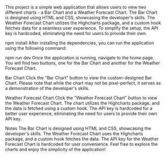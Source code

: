 This project is a simple web application that allows users to view two different charts - a Bar Chart and a Weather Forecast Chart. The Bar Chart is designed using HTML and CSS, showcasing the developer's skills. The Weather Forecast Chart utilizes the Highcharts package, and a custom hook fetches data for a seamless user experience. To simplify the setup, the API key is hardcoded, eliminating the need for users to provide their own.

npm install
After installing the dependencies, you can run the application using the following command:

npm run dev
Once the application is running, navigate to the home page. You will find two buttons, one for the Bar Chart and another for the Weather Forecast Chart.

Bar Chart
Click the "Bar Chart" button to view the custom-designed Bar Chart. Please note that while the chart may not be pixel-perfect, it serves as a demonstration of the developer's skills.

Weather Forecast Chart
Click the "Weather Forecast Chart" button to view the Weather Forecast Chart. The chart utilizes the Highcharts package, and the data is fetched using a custom hook. The API key is hardcoded for a better user experience, eliminating the need for users to provide their own API key.

Notes
The Bar Chart is designed using HTML and CSS, showcasing the developer's skills.
The Weather Forecast Chart uses the Highcharts package, and a custom hook fetches the data.
The API key for the Weather Forecast Chart is hardcoded for user convenience.
Feel free to explore the charts and enjoy the simplicity of the application!
